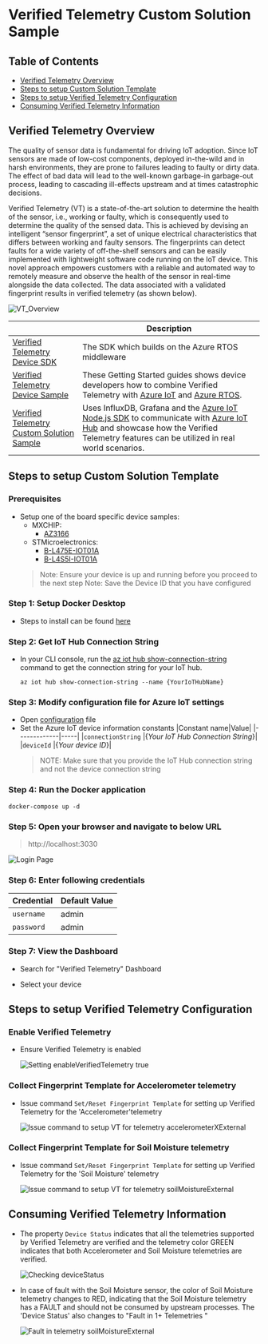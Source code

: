 # Verified Telemetry Custom Solution Sample
## Table of Contents
* [Verified Telemetry Overview](https://github.com/Azure/Verified-Telemetry-Solution-Sample#verified-telemetry-overview)
* [Steps to setup Custom Solution Template](https://github.com/Azure/Verified-Telemetry-Solution-Sample#steps-to-setup-custom-solution-template)
* [Steps to setup Verified Telemetry Configuration](https://github.com/Azure/Verified-Telemetry-Solution-Sample#steps-to-setup-verified-telemetry-configuration)
* [Consuming Verified Telemetry Information](https://github.com/Azure/Verified-Telemetry-Solution-Sample#consuming-verified-telemetry-information)

## Verified Telemetry Overview
The quality of sensor data is fundamental for driving IoT adoption. Since IoT sensors are made of low-cost components, deployed in-the-wild and in harsh environments, they are prone to failures leading to faulty or dirty data. The effect of bad data will lead to the well-known garbage-in garbage-out process, leading to cascading ill-effects upstream and at times catastrophic decisions.

Verified Telemetry (VT) is a state-of-the-art solution to determine the health of the sensor, i.e., working or faulty, which is consequently used to determine the quality of the sensed data. This is achieved by devising an intelligent “sensor fingerprint”, a set of unique electrical characteristics that differs between working and faulty sensors. The fingerprints can detect faults for a wide variety of off-the-shelf sensors and can be easily implemented with lightweight software code running on the IoT device. This novel approach empowers customers with a reliable and automated way to remotely measure and observe the health of the sensor in real-time alongside the data collected. The data associated with a validated fingerprint results in verified telemetry (as shown below).

![VT_Overview](./media/Azure_VT.PNG)

| |Description |
|-|-|
|[Verified Telemetry Device SDK](https://github.com/Azure/Verified-Telemetry) |The SDK which builds on the Azure RTOS middleware |
|[Verified Telemetry Device Sample](https://github.com/Azure/Verified-Telemetry-Device-Sample) |These Getting Started guides shows device developers how to combine Verified Telemetry with [Azure IoT](https://azure.microsoft.com/overview/iot/) and [Azure RTOS](https://docs.microsoft.com/azure/rtos/). |
|[Verified Telemetry Custom Solution Sample](https://github.com/Azure/Verified-Telemetry-Solution-Sample) | Uses InfluxDB, Grafana and the [Azure IoT Node.js SDK](https://github.com/Azure/azure-iot-sdk-node) to communicate with [Azure IoT Hub](https://docs.microsoft.com/azure/iot-hub/) and showcase how the Verified Telemetry features can be utilized in real world scenarios.|

## Steps to setup Custom Solution Template
### Prerequisites
* Setup one of the board specific device samples: 
    * MXCHIP: 
      * [AZ3166](MXChip/AZ3166)
    * STMicroelectronics:
      * [B-L475E-IOT01A](STMicroelectronics/STM32L4_L4+)
      * [B-L4S5I-IOT01A](STMicroelectronics/STM32L4_L4+)
  > Note:  Ensure your device is up and running before you proceed to the next step
  > Note: Save the Device ID that you have configured

### Step 1: Setup Docker Desktop
* Steps to install can be found [here](https://docs.docker.com/desktop/)
### Step 2: Get IoT Hub Connection String
* In your CLI console, run the [az iot hub show-connection-string](https://docs.microsoft.com/en-us/cli/azure/iot/hub?view=azure-cli-latest#az-iot-hub-show-connection-string) command to get the connection string for your IoT hub.

    ```shell
    az iot hub show-connection-string --name {YourIoTHubName}
    ```
### Step 3: Modify configuration file for Azure IoT settings
* Open [configuration](./constants.js) file 
* Set the Azure IoT device information constants
  |Constant name|Value|
  |-------------|-----|
  |`connectionString` |{*Your IoT Hub Connection String*}|
  |`deviceId` |{*Your device ID*}|
  > NOTE: Make sure that you provide the IoT Hub connection string and not the device connection string
### Step 4: Run the Docker application

```shell
docker-compose up -d
```

### Step 5: Open your browser and navigate to below URL
> http://localhost:3030

![Login Page](./media/login.png)
### Step 6: Enter following credentials
|Credential|Default Value|
|-------------|-----|
|`username` |admin|
|`password` |admin|

### Step 7: View the Dashboard
-  Search for "Verified Telemetry" Dashboard

-  Select your device


## Steps to setup Verified Telemetry Configuration
### Enable Verified Telemetry
* Ensure Verified Telemetry is enabled

    ![Setting enableVerifiedTelemetry true ](./media/dashboard_enable.png)

### Collect Fingerprint Template for Accelerometer telemetry 
* Issue command `Set/Reset Fingerprint Template` for setting up Verified Telemetry for the 'Accelerometer'telemetry

    ![Issue command to setup VT for telemetry accelerometerXExternal](./media/dashboard_reset-1.png)

### Collect Fingerprint Template for Soil Moisture telemetry 
* Issue command `Set/Reset Fingerprint Template` for setting up Verified Telemetry for the 'Soil Moisture' telemetry

    ![Issue command to setup VT for telemetry soilMoistureExternal ](./media/dashboard_reset-2.png)

## Consuming Verified Telemetry Information  
* The property `Device Status` indicates that all the telemetries supported by Verified Telemetry are verified and the telemetry color GREEN indicates that both Accelerometer and Soil Moisture telemetries are verified. 

    ![Checking deviceStatus ](media/Grafana-working.png)

* In case of fault with the Soil Moisture sensor, the color of Soil Moisture telemetry changes to RED, indicating that the Soil Moisture telemetry has a FAULT and should not be consumed by upstream processes. The 'Device Status' also changes to "Fault in 1+ Telemetries "
   
    ![Fault in telemetry soilMoistureExternal](media/Grafana-fault.png)

